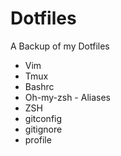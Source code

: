 Dotfiles
========

A Backup of my Dotfiles
  - Vim
  - Tmux
  - Bashrc
  - Oh-my-zsh - Aliases
  - ZSH
  - gitconfig
  - gitignore
  - profile
